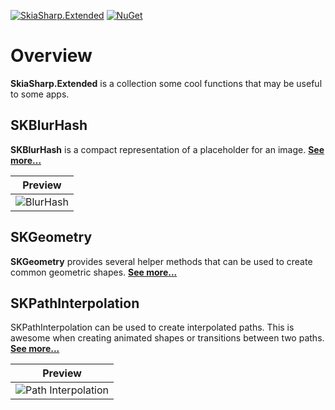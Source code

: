 [![SkiaSharp.Extended](https://img.shields.io/nuget/vpre/SkiaSharp.Extended.svg?cacheSeconds=3600)](https://www.nuget.org/packages/SkiaSharp.Extended)  [![NuGet](https://img.shields.io/nuget/dt/SkiaSharp.Extended.svg?cacheSeconds=3600)](https://www.nuget.org/packages/SkiaSharp.Extended)

# Overview

**SkiaSharp.Extended** is a collection some cool functions that may be useful to some apps.

## SKBlurHash

**SKBlurHash** is a compact representation of a placeholder for an image. [**See more...**](skblurhash)

| Preview |
| :-----: |
| ![BlurHash][blur-img] |

## SKGeometry

**SKGeometry** provides several helper methods that can be used to create common geometric shapes. [**See more...**](skgeometry)

## SKPathInterpolation

SKPathInterpolation can be used to create interpolated paths. This is awesome when creating animated shapes or transitions between two paths. [**See more...**](skimagesourceextensions)

| Preview |
| :-----: |
| ![Path Interpolation][interpolation] |


[blur-img]: ../../images/extended/skblurhash/blur-small.png
[interpolation]: ../../images/extended/skpathinterpolation/interpolation.gif
